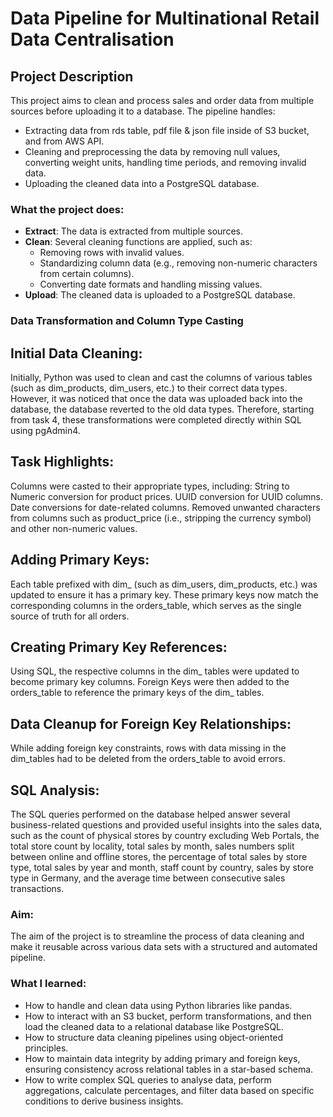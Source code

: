 # Data Pipeline for Multinational Retail Data Centralisation

## Project Description

This project aims to clean and process sales and order data from multiple sources before uploading it to a database. The pipeline handles:
- Extracting data from rds table, pdf file & json file inside of S3 bucket, and from AWS API.
- Cleaning and preprocessing the data by removing null values, converting weight units, handling time periods, and removing invalid data.
- Uploading the cleaned data into a PostgreSQL database.

### What the project does:
- **Extract**: The data is extracted from multiple sources.
- **Clean**: Several cleaning functions are applied, such as:
  - Removing rows with invalid values.
  - Standardizing column data (e.g., removing non-numeric characters from certain columns).
  - Converting date formats and handling missing values.
- **Upload**: The cleaned data is uploaded to a PostgreSQL database.

### Data Transformation and Column Type Casting
## Initial Data Cleaning:
Initially, Python was used to clean and cast the columns of various tables (such as dim_products, dim_users, etc.) to their correct data types. However, it was noticed that once the data was uploaded back into the database, the database reverted to the old data types. Therefore, starting from task 4, these transformations were completed directly within SQL using pgAdmin4.

## Task Highlights:
Columns were casted to their appropriate types, including:
String to Numeric conversion for product prices.
UUID conversion for UUID columns.
Date conversions for date-related columns.
Removed unwanted characters from columns such as product_price (i.e., stripping the currency symbol) and other non-numeric values.
## Adding Primary Keys:
Each table prefixed with dim_ (such as dim_users, dim_products, etc.) was updated to ensure it has a primary key.
These primary keys now match the corresponding columns in the orders_table, which serves as the single source of truth for all orders.
## Creating Primary Key References:
Using SQL, the respective columns in the dim_ tables were updated to become primary key columns.
Foreign Keys were then added to the orders_table to reference the primary keys of the dim_ tables.
## Data Cleanup for Foreign Key Relationships:
While adding foreign key constraints, rows with data missing in the dim_tables had to be deleted from the orders_table to avoid errors.

## SQL Analysis:
The SQL queries performed on the database helped answer several business-related questions and provided useful insights into the sales data, such as the count of physical stores by country excluding Web Portals, the total store count by locality, total sales by month, sales numbers split between online and offline stores, the percentage of total sales by store type, total sales by year and month, staff count by country, sales by store type in Germany, and the average time between consecutive sales transactions.

### Aim:
The aim of the project is to streamline the process of data cleaning and make it reusable across various data sets with a structured and automated pipeline.

### What I learned:
- How to handle and clean data using Python libraries like pandas.
- How to interact with an S3 bucket, perform transformations, and then load the cleaned data to a relational database like PostgreSQL.
- How to structure data cleaning pipelines using object-oriented principles.
- How to maintain data integrity by adding primary and foreign keys, ensuring consistency across relational tables in a star-based schema.
- How to write complex SQL queries to analyse data, perform aggregations, calculate percentages, and filter data based on specific conditions to derive business    insights.